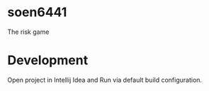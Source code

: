 # soen6441
The risk game

# Development
Open project in Intellij Idea and Run via default build configuration.